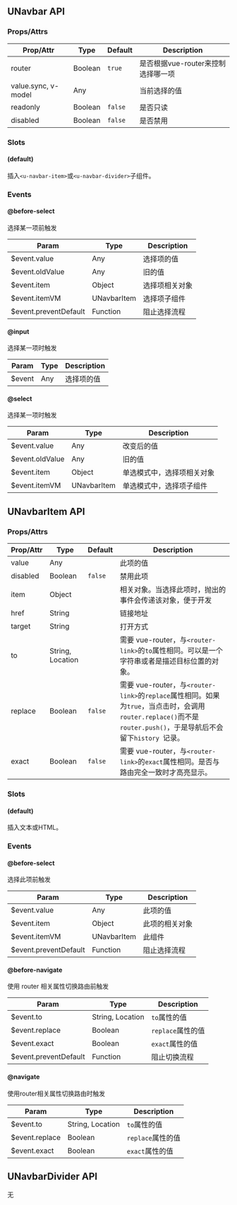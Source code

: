 ## UNavbar API
### Props/Attrs

| Prop/Attr | Type | Default | Description |
| --------- | ---- | ------- | ----------- |
| router | Boolean | `true` | 是否根据vue-router来控制选择哪一项 |
| value.sync, v-model | Any | | 当前选择的值 |
| readonly | Boolean | `false` | 是否只读 |
| disabled | Boolean | `false` | 是否禁用 |

### Slots

#### (default)

插入`<u-navbar-item>`或`<u-navbar-divider>`子组件。

### Events

#### @before-select

选择某一项前触发

| Param | Type | Description |
| ----- | ---- | ----------- |
| $event.value | Any | 选择项的值 |
| $event.oldValue | Any | 旧的值 |
| $event.item | Object | 选择项相关对象 |
| $event.itemVM | UNavbarItem | 选择项子组件 |
| $event.preventDefault | Function | 阻止选择流程 |

#### @input

选择某一项时触发

| Param | Type | Description |
| ----- | ---- | ----------- |
| $event | Any | 选择项的值 |

#### @select

选择某一项时触发

| Param | Type | Description |
| ----- | ---- | ----------- |
| $event.value | Any | 改变后的值 |
| $event.oldValue | Any | 旧的值 |
| $event.item | Object | 单选模式中，选择项相关对象 |
| $event.itemVM | UNavbarItem |  单选模式中，选择项子组件 |

## UNavbarItem API
### Props/Attrs

| Prop/Attr | Type | Default | Description |
| --------- | ---- | ------- | ----------- |
| value | Any | | 此项的值 |
| disabled | Boolean | `false` | 禁用此项 |
| item | Object | | 相关对象。当选择此项时，抛出的事件会传递该对象，便于开发 |
| href | String |  | 链接地址 |
| target | String |  | 打开方式 |
| to | String,  Location |  | 需要 vue-router，与`<router-link>`的`to`属性相同。可以是一个字符串或者是描述目标位置的对象。 |
| replace | Boolean | `false` | 需要 vue-router，与`<router-link>`的`replace`属性相同。如果为`true`，当点击时，会调用`router.replace()`而不是`router.push()`，于是导航后不会留下`history `记录。 |
| exact | Boolean | `false` | 需要 vue-router，与`<router-link>`的`exact`属性相同。是否与路由完全一致时才高亮显示。 |

### Slots

#### (default)

插入文本或HTML。

### Events

#### @before-select

选择此项前触发

| Param | Type | Description |
| ----- | ---- | ----------- |
| $event.value | Any | 此项的值 |
| $event.item | Object | 此项的相关对象 |
| $event.itemVM | UNavbarItem | 此组件 |
| $event.preventDefault | Function | 阻止选择流程 |

#### @before-navigate

使用 router 相关属性切换路由前触发

| Param | Type | Description |
| ----- | ---- | ----------- |
| $event.to | String,  Location | `to`属性的值 |
| $event.replace | Boolean | `replace`属性的值 |
| $event.exact | Boolean | `exact`属性的值 |
| $event.preventDefault | Function | 阻止切换流程 |

#### @navigate

使用router相关属性切换路由时触发

| Param | Type | Description |
| ----- | ---- | ----------- |
| $event.to | String,  Location | `to`属性的值 |
| $event.replace | Boolean | `replace`属性的值 |
| $event.exact | Boolean | `exact`属性的值 |

## UNavbarDivider API

无
